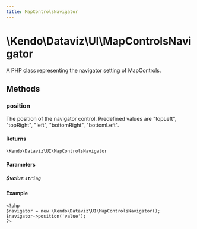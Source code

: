 ```yaml
---
title: MapControlsNavigator
---
```


# \Kendo\Dataviz\UI\MapControlsNavigator

A PHP class representing the navigator setting of MapControls.


## Methods

### position
The position of the navigator control. Predefined values are "topLeft", "topRight", "left", "bottomRight", "bottomLeft".

#### Returns
`\Kendo\Dataviz\UI\MapControlsNavigator`

#### Parameters

##### $value `string`



#### Example 
    <?php
    $navigator = new \Kendo\Dataviz\UI\MapControlsNavigator();
    $navigator->position('value');
    ?>

